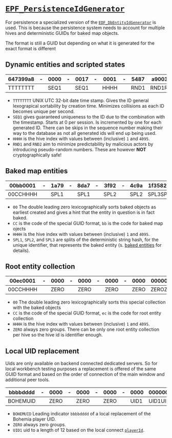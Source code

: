 # [`EPF_PersistenceIdGenerator`](https://enfusionengine.com/api/redirect?to=enfusion://ScriptEditor/Scripts/Game/EPF_PersistenceIdGenerator.c;1)
For persistence a specialized version of the [`EDF_DbEntityIdGenerator`](https://enfusionengine.com/api/redirect?to=enfusion://ScriptEditor/Scripts/Game/EDF_DbEntityIdGenerator.c;1) is used. This is because the persistence system needs to account for multiple hives and deterministic GUIDs for baked map objects.

The format is still a GUID but depending on what it is generated for the exact format is different

## Dynamic entities and scripted states
| 647399a8     | - | 0000      | - | 0017     | - | 0001          | - | 5487         | a9003c24 |
|--------------|---|-----------|---|----------|---|---------------|---|--------------|----------|
| TTTTTTTT     |   | SEQ1      |   | SEQ1     |   | HHHH          |   | RND1         | RND1RND2 |

- `TTTTTTTT` UNIX UTC 32-bit date time stamp. Gives the ID general lexograpical sortability by creation time. Minimizes collisions as each ID becomes unique per second.
- `SEQ1` gives guaranteed uniqueness to the ID due to the combination with the timestamp. Starts at 0 per session. Is incremented by one for each generated ID. There can be skips in the sequence number making their way to the database as not all generated ids will end up being used.
- `HHHH` is the hive index with values between (inclusive) `1` and `4095`.
- `RND1` and `RND2` aim to minimize predictability by malicious actors by introducing pseudo-random numbers. These are however **NOT** cryptographically safe!

## Baked map entities
| 00bb0001     | - | 1a79      | - | 8da7     | - | 3f92          | - | 4c9a         | 1f3582d7 |
|--------------|---|-----------|---|----------|---|---------------|---|--------------|----------|
| 00CCHHHH     |   | SPL1      |   | SPL1     |   | SPL2          |   | SPL2         | SPL3SPL3 |

- `00` The double leading zero lexicographically sorts baked objects as earliest created and gives a hint that the entity in question is in fact baked.
- `CC` is the code of the special GUID format, `bb` is the code for baked map ojects
- `HHHH` is the hive index with values between (inclusive) `1` and `4095`.
- `SPL1`, `SPL2`, and `SPL3` are splits of the deterministic string hash, for the unique identifier, that represents the baked entity (s. [baked entities](baked-entities.md#identification) for details). 

## Root entity collection
| 00ec0001     | - | 0000      | - | 0000     | - | 0000          | - | 0000         | 00000000 |
|--------------|---|-----------|---|----------|---|---------------|---|--------------|----------|
| 00CCHHHH     |   | ZERO      |   | ZERO     |   | ZERO          |   | ZERO         | ZEROZERO |

- `00` The double leading zero lexicographically sorts this special collection with the baked objects
- `CC` is the code of the special GUID format, `ec` is the code for root entity collection
- `HHHH` is the hive index with values between (inclusive) `1` and `4095`.
- `ZERO` always zero groups. There can be only one root entity collection per hive so the hive id is identifier enough.

## Local UID replacement
Uids are only available on backend connected dedicated servers. So for local workbench testing purposes a replacement is offered of the same GUID format and based on the order of connection of the main window and additional peer tools.

| bbbbdddd     | - | 0000      | - | 0000     | - | 0000          | - | 0000         | 00000001 |
|--------------|---|-----------|---|----------|---|---------------|---|--------------|----------|
| BOHEMUID     |   | ZERO      |   | ZERO     |   | ZERO          |   | UID1         | UID1UID1 |

- `BOHEMUID` Leading indicator `bbbbdddd` of a local replacement of the Bohemia player UID.
- `ZERO` always zero groups.
- `UID1` uid to a length of 12 based on the local connect [`playerId`](https://enfusionengine.com/api/redirect?to=enfusion://ScriptEditor/Scripts/Game/generated/GameMode/BaseGameMode.c;26).
